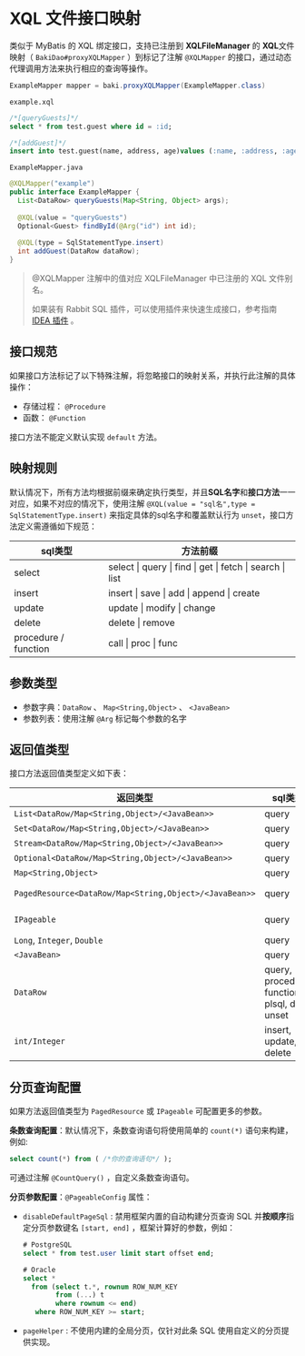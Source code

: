 # XQL 文件接口映射

类似于 MyBatis 的 XQL 绑定接口，支持已注册到 **XQLFileManager** 的 **XQL**文件映射（ `BakiDao#proxyXQLMapper` ）到标记了注解 `@XQLMapper` 的接口，通过动态代理调用方法来执行相应的查询等操作。

```java
ExampleMapper mapper = baki.proxyXQLMapper(ExampleMapper.class)
```

`example.xql`

```sql
/*[queryGuests]*/
select * from test.guest where id = :id;

/*[addGuest]*/
insert into test.guest(name, address, age)values (:name, :address, :age);
```

`ExampleMapper.java`

```java
@XQLMapper("example")
public interface ExampleMapper {
  List<DataRow> queryGuests(Map<String, Object> args);
  
  @XQL(value = "queryGuests")
  Optional<Guest> findById(@Arg("id") int id);
  
  @XQL(type = SqlStatementType.insert)
  int addGuest(DataRow dataRow);
}
```

> @XQLMapper 注解中的值对应 XQLFileManager 中已注册的 XQL 文件别名。
>
> 如果装有 Rabbit SQL 插件，可以使用插件来快速生成接口，参考指南 [IDEA 插件](guides/plugin#generate-interface) 。

## 接口规范

如果接口方法标记了以下特殊注解，将忽略接口的映射关系，并执行此注解的具体操作：

- 存储过程： `@Procedure`
- 函数： `@Function`

接口方法不能定义默认实现 `default` 方法。

## 映射规则

默认情况下，所有方法均根据前缀来确定执行类型，并且**SQL名字**和**接口方法**一一对应，如果不对应的情况下，使用注解 `@XQL(value = "sql名",type = SqlStatementType.insert)` 来指定具体的sql名字和覆盖默认行为 `unset`，接口方法定义需遵循如下规范：

| sql类型              | 方法前缀                                                  |
| -------------------- | --------------------------------------------------------- |
| select               | select \| query \| find \| get \| fetch \| search \| list |
| insert               | insert \| save \| add \| append \| create                 |
| update               | update \| modify \| change                                |
| delete               | delete \| remove                                          |
| procedure / function | call \| proc \| func                                      |

## 参数类型

- 参数字典：`DataRow` 、 `Map<String,Object>` 、 `<JavaBean>`
- 参数列表：使用注解 `@Arg` 标记每个参数的名字

## 返回值类型

接口方法返回值类型定义如下表：

| 返回类型                                               | sql类型                                       | 备注                             |
| ------------------------------------------------------ | --------------------------------------------- | -------------------------------- |
| `List<DataRow/Map<String,Object>/<JavaBean>>`          | query                                         |                                  |
| `Set<DataRow/Map<String,Object>/<JavaBean>>`           | query                                         |                                  |
| `Stream<DataRow/Map<String,Object>/<JavaBean>>`        | query                                         |                                  |
| `Optional<DataRow/Map<String,Object>/<JavaBean>>`      | query                                         |                                  |
| `Map<String,Object>`                                   | query                                         |                                  |
| `PagedResource<DataRow/Map<String,Object>/<JavaBean>>` | query                                         | `@CountQuery`，`@PageableConfig` |
| `IPageable`                                            | query                                         | `@CountQuery`，`@PageableConfig` |
| `Long`, `Integer`, `Double`                            | query                                         |                                  |
| `<JavaBean>`                                           | query                                         |                                  |
| `DataRow`                                              | query, procedure, function, plsql, ddl, unset |                                  |
| `int/Integer`                                          | insert, update, delete                        |                                  |

## 分页查询配置

如果方法返回值类型为 `PagedResource` 或 `IPageable` 可配置更多的参数。

**条数查询配置**：默认情况下，条数查询语句将使用简单的 `count(*)` 语句来构建，例如:

```sql
select count(*) from ( /*你的查询语句*/ );
```

可通过注解 `@CountQuery()` ，自定义条数查询语句。

**分页参数配置**：`@PageableConfig` 属性：

- `disableDefaultPageSql` : 禁用框架内置的自动构建分页查询 SQL 并**按顺序**指定分页参数键名 `[start, end]` ，框架计算好的参数，例如：

  ```sql
  # PostgreSQL
  select * from test.user limit start offset end;
  
  # Oracle
  select *
    from (select t.*, rownum ROW_NUM_KEY
          from (...) t
          where rownum <= end)
     where ROW_NUM_KEY >= start;
  ```

- `pageHelper` : 不使用内建的全局分页，仅针对此条 SQL 使用自定义的分页提供实现。

